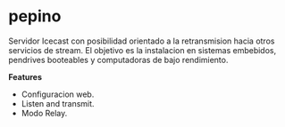 pepino
======

Servidor Icecast con posibilidad orientado a la retransmision hacia otros servicios de stream.
El objetivo es la instalacion en sistemas embebidos, pendrives booteables y computadoras de bajo rendimiento.

**Features**

- Configuracion web.
- Listen and transmit.
- Modo Relay.



